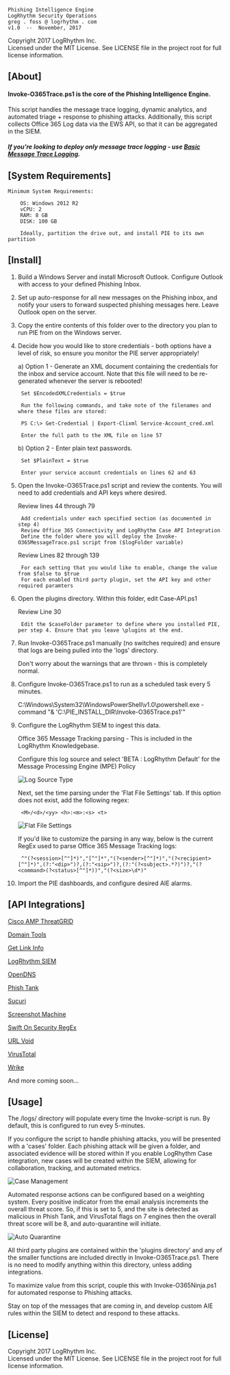 
    Phishing Intelligence Engine
    LogRhythm Security Operations
    greg . foss @ logrhythm . com
    v1.0  --  November, 2017

Copyright 2017 LogRhythm Inc.   
Licensed under the MIT License. See LICENSE file in the project root for full license information.


## [About]
    
#### Invoke-O365Trace.ps1 is the core of the Phishing Intelligence Engine.

This script handles the message trace logging, dynamic analytics, and automated triage + response to phishing attacks. Additionally, this script collects Office 365 Log data via the EWS API, so that it can be aggregated in the SIEM.

##### If you're looking to deploy only message trace logging - use [Basic Message Trace Logging](/Scripts/Basic_Message-Trace-Logging/).


## [System Requirements]

    Minimum System Requirements:

        OS: Windows 2012 R2
        vCPU: 2
        RAM: 8 GB
        DISK: 100 GB

        Ideally, partition the drive out, and install PIE to its own partition


## [Install]

1) Build a Windows Server and install Microsoft Outlook. Configure Outlook with access to your defined Phishing Inbox.

2) Set up auto-response for all new messages on the Phishing inbox, and notify your users to forward suspected phishing messages here. Leave Outlook open on the server.

3) Copy the entire contents of this folder over to the directory you plan to run PIE from on the Windows server.

4) Decide how you would like to store credentials - both options have a level of risk, so ensure you monitor the PIE server appropriately!

    a) Option 1 - Generate an XML document containing the credentials for the inbox and service account. Note that this file will need to be re-generated whenever the server is rebooted!

        Set $EncodedXMLCredentials = $true

        Run the following commands, and take note of the filenames and where these files are stored:

        PS C:\> Get-Credential | Export-Clixml Service-Account_cred.xml

        Enter the full path to the XML file on line 57

    b) Option 2 - Enter plain text passwords.

        Set $PlainText = $true

        Enter your service account credentials on lines 62 and 63

5) Open the Invoke-O365Trace.ps1 script and review the contents. You will need to add credentials and API keys where desired.

    Review lines 44 through 79
    
        Add credentials under each specified section (as documented in step 4)
        Review Office 365 Connectivity and LogRhythm Case API Integration
        Define the folder where you will deploy the Invoke-O365MessageTrace.ps1 script from ($logFolder variable)

    Review Lines 82 through 139

        For each setting that you would like to enable, change the value from $false to $true
        For each enabled third party plugin, set the API key and other required paramters

6) Open the plugins directory. Within this folder, edit Case-API.ps1

    Review Line 30

        Edit the $caseFolder parameter to define where you installed PIE, per step 4. Ensure that you leave \plugins at the end.

7) Run Invoke-O365Trace.ps1 manually (no switches required) and ensure that logs are being pulled into the 'logs' directory.

    Don't worry about the warnings that are thrown - this is completely normal.

8) Configure Invoke-O365Trace.ps1 to run as a scheduled task every 5 minutes.
    
    C:\Windows\System32\WindowsPowerShell\v1.0\powershell.exe -command "& 'C:\PIE_INSTALL_DIR\Invoke-O365Trace.ps1'"

9) Configure the LogRhythm SIEM to ingest this data.

    Office 365 Message Tracking parsing - This is included in the LogRhythm Knowledgebase.

    Configure this log source and select 'BETA : LogRhythm  Default' for the Message Processing Engine (MPE) Policy

    ![Log Source Type](/images/O365-Message-Tracking_Log-Source.png)

    Next, set the time parsing under the 'Flat File Settings' tab. If this option does not exist, add the following regex:

        <M>/<d>/<yy> <h>:<m>:<s> <t>

    ![Flat File Settings](/images/O365-Message-Tracking_Time-Format.png)
    
    If you'd like to customize the parsing in any way, below is the current RegEx used to parse Office 365 Message Tracking logs:

        ^"(?<session>[^"]*)","[^"]*","(?<sender>[^"]*)","(?<recipient>[^"]*)",(?:"<dip>")?,(?:"<sip>")?,(?:"(?<subject>.*?)")?,"(?<command>(?<status>[^"]*))","(?<size>\d*)"

10) Import the PIE dashboards, and configure desired AIE alarms.

## [API Integrations]

[Cisco AMP ThreatGRID](https://panacea.threatgrid.com/login)

[Domain Tools](https://domaintools.com)

[Get Link Info](http://getlinkinfo.com/)

[LogRhythm SIEM](https://logrhythm.com/solutions/security/siem/)

[OpenDNS](https://www.opendns.com/)

[Phish Tank](http://www.phishtank.com)

[Sucuri](https://sucuri.net/)

[Screenshot Machine](http://screenshotmachine.com/)

[Swift On Security RegEx](https://github.com/SwiftOnSecurity/PhishingRegex)

[URL Void](http://api.urlvoid.com/)

[VirusTotal](https://virustotal.com)

[Wrike](https://www.wrike.com/)

And more coming soon...


## [Usage]

The /logs/ directory will populate every time the Invoke-script is run. By default, this is configured to run evey 5-minutes.

If you configure the script to handle phishing attacks, you will be presented with a 'cases' folder. Each phishing attack will be given a folder, and associated evidence will be stored within If you enable LogRhythm Case integration, new cases will be created within the SIEM, allowing for collaboration, tracking, and automated metrics.

![Case Management](/images/Case-Management.png)

Automated response actions can be configured based on a weighting system. Every positive indicator from the email analysis increments the overall threat score. So, if this is set to 5, and the site is detected as malicious in Phish Tank, and VirusTotal flags on 7 engines then the overall threat score will be 8, and auto-quarantine will initiate.

![Auto Quarantine](/images/Case-Quarantine.png)

All third party plugins are contained within the 'plugins directory' and any of the smaller functions are included directly in Invoke-O365Trace.ps1. There is no need to modify anything within this directory, unless adding integrations.

To maximize value from this script, couple this with Invoke-O365Ninja.ps1 for automated response to Phishing attacks.

Stay on top of the messages that are coming in, and develop custom AIE rules within the SIEM to detect and respond to these attacks.


## [License]

Copyright 2017 LogRhythm Inc.   
Licensed under the MIT License. See LICENSE file in the project root for full license information.
